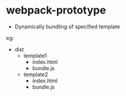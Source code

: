 # webpack-prototype
- Dynamically bundling of specified template

eg:
- dist
    - template1
        - index.html
        - bundle.js
    - template2
        - index.html
        - bundle.js